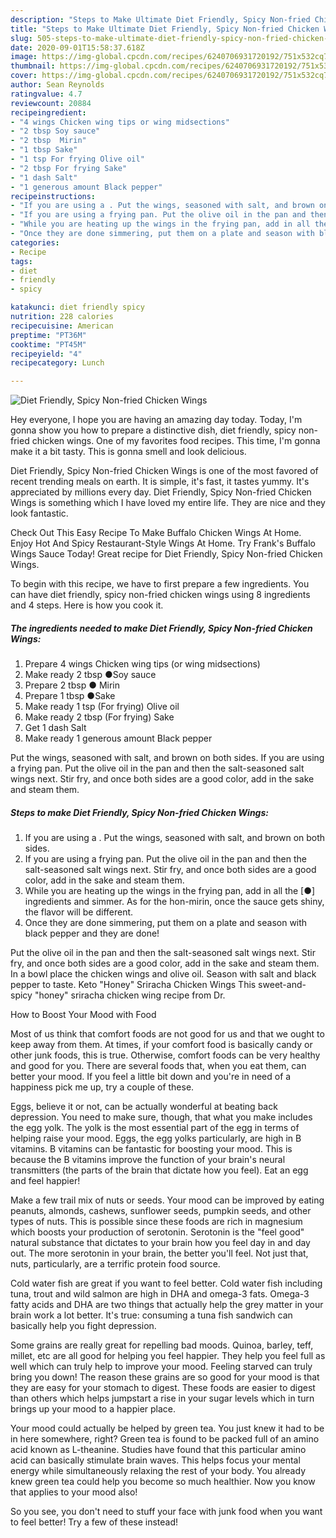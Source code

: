 ```yaml
---
description: "Steps to Make Ultimate Diet Friendly, Spicy Non-fried Chicken Wings"
title: "Steps to Make Ultimate Diet Friendly, Spicy Non-fried Chicken Wings"
slug: 505-steps-to-make-ultimate-diet-friendly-spicy-non-fried-chicken-wings
date: 2020-09-01T15:58:37.618Z
image: https://img-global.cpcdn.com/recipes/6240706931720192/751x532cq70/diet-friendly-spicy-non-fried-chicken-wings-recipe-main-photo.jpg
thumbnail: https://img-global.cpcdn.com/recipes/6240706931720192/751x532cq70/diet-friendly-spicy-non-fried-chicken-wings-recipe-main-photo.jpg
cover: https://img-global.cpcdn.com/recipes/6240706931720192/751x532cq70/diet-friendly-spicy-non-fried-chicken-wings-recipe-main-photo.jpg
author: Sean Reynolds
ratingvalue: 4.7
reviewcount: 20884
recipeingredient:
- "4 wings Chicken wing tips or wing midsections"
- "2 tbsp Soy sauce"
- "2 tbsp  Mirin"
- "1 tbsp Sake"
- "1 tsp For frying Olive oil"
- "2 tbsp For frying Sake"
- "1 dash Salt"
- "1 generous amount Black pepper"
recipeinstructions:
- "If you are using a . Put the wings, seasoned with salt, and brown on both sides."
- "If you are using a frying pan. Put the olive oil in the pan and then the salt-seasoned salt wings next. Stir fry, and once both sides are a good color, add in the sake and steam them."
- "While you are heating up the wings in the frying pan, add in all the [●] ingredients and simmer. As for the hon-mirin, once the sauce gets shiny, the flavor will be different."
- "Once they are done simmering, put them on a plate and season with black pepper and they are done!"
categories:
- Recipe
tags:
- diet
- friendly
- spicy

katakunci: diet friendly spicy 
nutrition: 228 calories
recipecuisine: American
preptime: "PT36M"
cooktime: "PT45M"
recipeyield: "4"
recipecategory: Lunch

---
```



![Diet Friendly, Spicy Non-fried Chicken Wings](https://img-global.cpcdn.com/recipes/6240706931720192/751x532cq70/diet-friendly-spicy-non-fried-chicken-wings-recipe-main-photo.jpg)

Hey everyone, I hope you are having an amazing day today. Today, I'm gonna show you how to prepare a distinctive dish, diet friendly, spicy non-fried chicken wings. One of my favorites food recipes. This time, I'm gonna make it a bit tasty. This is gonna smell and look delicious.

Diet Friendly, Spicy Non-fried Chicken Wings is one of the most favored of recent trending meals on earth. It is simple, it's fast, it tastes yummy. It's appreciated by millions every day. Diet Friendly, Spicy Non-fried Chicken Wings is something which I have loved my entire life. They are nice and they look fantastic.

Check Out This Easy Recipe To Make Buffalo Chicken Wings At Home. Enjoy Hot And Spicy Restaurant-Style Wings At Home. Try Frank&#39;s Buffalo Wings Sauce Today! Great recipe for Diet Friendly, Spicy Non-fried Chicken Wings.


To begin with this recipe, we have to first prepare a few ingredients. You can have diet friendly, spicy non-fried chicken wings using 8 ingredients and 4 steps. Here is how you cook it.

<!--inarticleads1-->

##### The ingredients needed to make Diet Friendly, Spicy Non-fried Chicken Wings:

1. Prepare 4 wings Chicken wing tips (or wing midsections)
1. Make ready 2 tbsp ●Soy sauce
1. Prepare 2 tbsp ● Mirin
1. Prepare 1 tbsp ●Sake
1. Make ready 1 tsp (For frying) Olive oil
1. Make ready 2 tbsp (For frying) Sake
1. Get 1 dash Salt
1. Make ready 1 generous amount Black pepper


Put the wings, seasoned with salt, and brown on both sides. If you are using a frying pan. Put the olive oil in the pan and then the salt-seasoned salt wings next. Stir fry, and once both sides are a good color, add in the sake and steam them. 

<!--inarticleads2-->

##### Steps to make Diet Friendly, Spicy Non-fried Chicken Wings:

1. If you are using a . Put the wings, seasoned with salt, and brown on both sides.
1. If you are using a frying pan. Put the olive oil in the pan and then the salt-seasoned salt wings next. Stir fry, and once both sides are a good color, add in the sake and steam them.
1. While you are heating up the wings in the frying pan, add in all the [●] ingredients and simmer. As for the hon-mirin, once the sauce gets shiny, the flavor will be different.
1. Once they are done simmering, put them on a plate and season with black pepper and they are done!


Put the olive oil in the pan and then the salt-seasoned salt wings next. Stir fry, and once both sides are a good color, add in the sake and steam them. In a bowl place the chicken wings and olive oil. Season with salt and black pepper to taste. Keto &#34;Honey&#34; Sriracha Chicken Wings This sweet-and-spicy &#34;honey&#34; sriracha chicken wing recipe from Dr. 

How to Boost Your Mood with Food


Most of us think that comfort foods are not good for us and that we ought to keep away from them. At times, if your comfort food is basically candy or other junk foods, this is true. Otherwise, comfort foods can be very healthy and good for you. There are several foods that, when you eat them, can better your mood. If you feel a little bit down and you're in need of a happiness pick me up, try a couple of these.

Eggs, believe it or not, can be actually wonderful at beating back depression. You need to make sure, though, that what you make includes the egg yolk. The yolk is the most essential part of the egg in terms of helping raise your mood. Eggs, the egg yolks particularly, are high in B vitamins. B vitamins can be fantastic for boosting your mood. This is because the B vitamins improve the function of your brain's neural transmitters (the parts of the brain that dictate how you feel). Eat an egg and feel happier!

Make a few trail mix of nuts or seeds. Your mood can be improved by eating peanuts, almonds, cashews, sunflower seeds, pumpkin seeds, and other types of nuts. This is possible since these foods are rich in magnesium which boosts your production of serotonin. Serotonin is the "feel good" natural substance that dictates to your brain how you feel day in and day out. The more serotonin in your brain, the better you'll feel. Not just that, nuts, particularly, are a terrific protein food source.

Cold water fish are great if you want to feel better. Cold water fish including tuna, trout and wild salmon are high in DHA and omega-3 fats. Omega-3 fatty acids and DHA are two things that actually help the grey matter in your brain work a lot better. It's true: consuming a tuna fish sandwich can basically help you fight depression. 

Some grains are really great for repelling bad moods. Quinoa, barley, teff, millet, etc are all good for helping you feel happier. They help you feel full as well which can truly help to improve your mood. Feeling starved can truly bring you down! The reason these grains are so good for your mood is that they are easy for your stomach to digest. These foods are easier to digest than others which helps jumpstart a rise in your sugar levels which in turn brings up your mood to a happier place.

Your mood could actually be helped by green tea. You just knew it had to be in here somewhere, right? Green tea is found to be packed full of an amino acid known as L-theanine. Studies have found that this particular amino acid can basically stimulate brain waves. This helps focus your mental energy while simultaneously relaxing the rest of your body. You already knew green tea could help you become so much healthier. Now you know that applies to your mood also!

So you see, you don't need to stuff your face with junk food when you want to feel better! Try a few of these instead!

